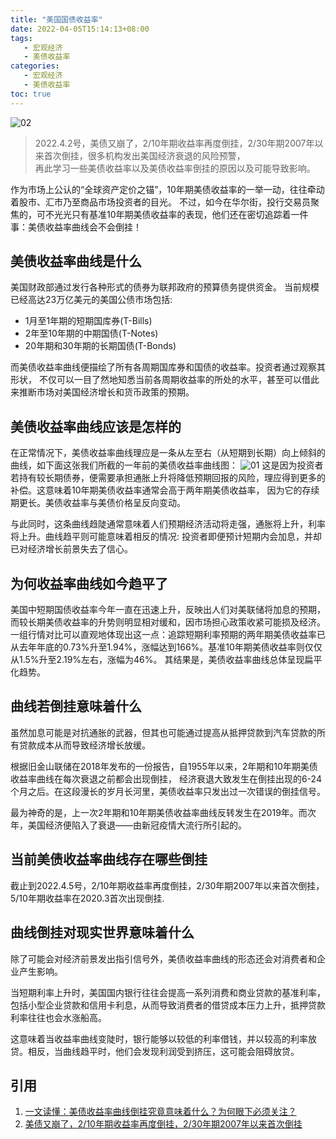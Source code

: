 ```yaml
---
title: "美国国债收益率"
date: 2022-04-05T15:14:13+08:00
tags:
   - 宏观经济 
   - 美债收益率 
categories:
   - 宏观经济 
   - 美债收益率 
toc: true
---
```

![02](./bonds-02.jpg)
> 2022.4.2号，美债又崩了，2/10年期收益率再度倒挂，2/30年期2007年以来首次倒挂，很多机构发出美国经济衰退的风险预警，    
> 再此学习一些美债收益率以及美债收益率倒挂的原因以及可能导致影响。

作为市场上公认的“全球资产定价之锚”，10年期美债收益率的一举一动，往往牵动着股市、汇市乃至商品市场投资者的目光。
不过，如今在华尔街，投行交易员聚焦的，可不光光只有基准10年期美债收益率的表现，他们还在密切追踪着一件事：美债收益率曲线会不会倒挂！

## 美债收益率曲线是什么

美国财政部通过发行各种形式的债券为联邦政府的预算债务提供资金。
当前规模已经高达23万亿美元的美国公债市场包括:
- 1月至1年期的短期国库券(T-Bills)
- 2年至10年期的中期国债(T-Notes)
- 20年期和30年期的长期国债(T-Bonds)

而美债收益率曲线便描绘了所有各周期国库券和国债的收益率。投资者通过观察其形状，
不仅可以一目了然地知悉当前各周期收益率的所处的水平，甚至可以借此来推断市场对美国经济增长和货币政策的预期。

## 美债收益率曲线应该是怎样的

在正常情况下，美债收益率曲线理应是一条从左至右（从短期到长期）向上倾斜的曲线，如下面这张我们所截的一年前的美债收益率曲线图：
![01](./bonds-01.jpg)
这是因为投资者若持有较长期债券，便需要承担通胀上升将降低预期回报的风险，理应得到更多的补偿。这意味着10年期美债收益率通常会高于两年期美债收益率，
因为它的存续期更长。美债收益率与美债价格呈反向变动。

与此同时，这条曲线趋陡通常意味着人们预期经济活动将走强，通胀将上升，利率将上升。曲线趋平则可能意味着相反的情况: 投资者即便预计短期内会加息，并却已对经济增长前景失去了信心。

## 为何收益率曲线如今趋平了

美国中短期国债收益率今年一直在迅速上升，反映出人们对美联储将加息的预期，而较长期美债收益率的升势则明显相对缓和，因市场担心政策收紧可能损及经济。
一组行情对比可以直观地体现出这一点：追踪短期利率预期的两年期美债收益率已从去年年底的0.73%升至1.94%，涨幅达到166%。基准10年期美债收益率则仅仅从1.5%升至2.19%左右，涨幅为46%。
其结果是，美债收益率曲线总体呈现扁平化趋势。

## 曲线若倒挂意味着什么

虽然加息可能是对抗通胀的武器，但其也可能通过提高从抵押贷款到汽车贷款的所有贷款成本从而导致经济增长放缓。

根据旧金山联储在2018年发布的一份报告，自1955年以来，2年期和10年期美债收益率曲线在每次衰退之前都会出现倒挂，
经济衰退大致发生在倒挂出现的6-24个月之后。在这段漫长的岁月长河里，美债收益率只发出过一次错误的倒挂信号。

最为神奇的是，上一次2年期和10年期美债收益率曲线反转发生在2019年。而次年，美国经济便陷入了衰退——由新冠疫情大流行所引起的。

## 当前美债收益率曲线存在哪些倒挂

截止到2022.4.5号，2/10年期收益率再度倒挂，2/30年期2007年以来首次倒挂，5/10年期收益率在2020.3首次出现倒挂.

## 曲线倒挂对现实世界意味着什么
除了可能会对经济前景发出指引信号外，美债收益率曲线的形态还会对消费者和企业产生影响。

当短期利率上升时，美国国内银行往往会提高一系列消费和商业贷款的基准利率，包括小型企业贷款和信用卡利息，从而导致消费者的借贷成本压力上升，抵押贷款利率往往也会水涨船高。

这意味着当收益率曲线变陡时，银行能够以较低的利率借钱，并以较高的利率放贷。相反，当曲线趋平时，他们会发现利润受到挤压，这可能会阻碍放贷。

## 引用
1. [一文读懂：美债收益率曲线倒挂究竟意味着什么？为何眼下必须关注？](https://finance.sina.com.cn/money/forex/forexinfo/2022-03-17/doc-imcwipih9054232.shtml)
2. [美债又崩了，2/10年期收益率再度倒挂，2/30年期2007年以来首次倒挂](https://wallstreetcn.com/articles/3655909)
